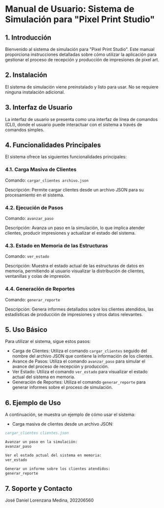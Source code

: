 # Manual de Usuario: Sistema de Simulación para "Pixel Print Studio"

## 1. Introducción

Bienvenido al sistema de simulación para "Pixel Print Studio". Este manual proporciona instrucciones detalladas sobre cómo utilizar la aplicación para gestionar el proceso de recepción y producción de impresiones de pixel art.

## 2. Instalación

El sistema de simulación viene preinstalado y listo para usar. No se requiere ninguna instalación adicional.

## 3. Interfaz de Usuario

La interfaz de usuario se presenta como una interfaz de línea de comandos (CLI), donde el usuario puede interactuar con el sistema a través de comandos simples.

## 4. Funcionalidades Principales

El sistema ofrece las siguientes funcionalidades principales:

### 4.1. Carga Masiva de Clientes

Comando: `cargar_clientes archivo.json`

Descripción: Permite cargar clientes desde un archivo JSON para su procesamiento en el sistema.

### 4.2. Ejecución de Pasos

Comando: `avanzar_paso`

Descripción: Avanza un paso en la simulación, lo que implica atender clientes, producir impresiones y actualizar el estado del sistema.

### 4.3. Estado en Memoria de las Estructuras

Comando: `ver_estado`

Descripción: Muestra el estado actual de las estructuras de datos en memoria, permitiendo al usuario visualizar la distribución de clientes, ventanillas y colas de impresión.

### 4.4. Generación de Reportes

Comando: `generar_reporte`

Descripción: Genera informes detallados sobre los clientes atendidos, las estadísticas de producción de impresiones y otros datos relevantes.

## 5. Uso Básico

Para utilizar el sistema, sigue estos pasos:

- Carga de Clientes: Utiliza el comando `cargar_clientes` seguido del nombre del archivo JSON que contiene la información de los clientes.
- Avance de Pasos: Utiliza el comando `avanzar_paso` para simular el avance del proceso de recepción y producción.
- Ver Estado: Utiliza el comando `ver_estado` para visualizar el estado actual del sistema en memoria.
- Generación de Reportes: Utiliza el comando `generar_reporte` para generar informes sobre el proceso de simulación.

## 6. Ejemplo de Uso

A continuación, se muestra un ejemplo de cómo usar el sistema:

- Carga masiva de clientes desde un archivo JSON:

```fortran
cargar_clientes clientes.json

Avanzar un paso en la simulación:
avanzar_paso

Ver el estado actual del sistema en memoria:
ver_estado

Generar un informe sobre los clientes atendidos:
generar_reporte
```
## 7. Soporte y Contacto
José Daniel Lorenzana Medina, 202206560
